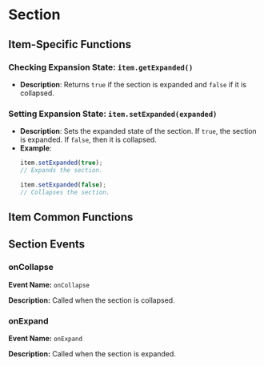 # Section

## Item-Specific Functions

### Checking Expansion State: `item.getExpanded()`

- **Description**: Returns `true` if the section is expanded and `false` if it is collapsed.

### Setting Expansion State: `item.setExpanded(expanded)`

- **Description**: Sets the expanded state of the section. If `true`, the section is expanded. If `false`, then it is
  collapsed.
- **Example**:
  ```javascript
  item.setExpanded(true);
  // Expands the section.

  item.setExpanded(false);
  // Collapses the section.
  ```

## Item Common Functions

<!--@include: ./common/functions.md -->

<!--@include: ./common/event_objects.md -->

## Section Events

### onCollapse

**Event Name:** `onCollapse`

**Description:** Called when the section is collapsed.

### onExpand

**Event Name:** `onExpand`

**Description:** Called when the section is expanded.


<!--@include: ./common/events.md -->